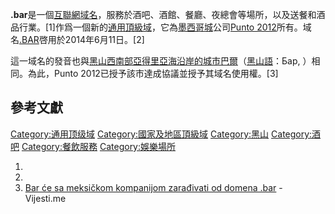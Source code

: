 **.bar**是一個[互聯網](https://zh.wikipedia.org/wiki/互聯網 "wikilink")[域名](../Page/域名.md "wikilink")，服務於酒吧、酒館、餐廳、夜總會等場所，以及送餐和酒品行業。\[1\]作爲一個新的[通用頂級域](../Page/通用頂級域.md "wikilink")，它為[墨西哥城](../Page/墨西哥城.md "wikilink")公司[Punto 2012](http://www.punto2012.com)所有。域名[.BAR](http://www.register.bar)啓用於2014年6月11日。\[2\]

這一域名的發音也與[黑山西南部](https://zh.wikipedia.org/wiki/黑山 "wikilink")[亞得里亞海沿岸的城市](https://zh.wikipedia.org/wiki/亞得里亞海 "wikilink")[巴爾](https://zh.wikipedia.org/wiki/巴爾 "wikilink")（[黑山語](https://zh.wikipedia.org/wiki/黑山語 "wikilink")：Бар, ）相同。為此，Punto 2012已授予該市達成協議並授予其域名使用權。\[3\]

## 參考文獻

[Category:通用顶级域](https://zh.wikipedia.org/wiki/Category:通用顶级域 "wikilink") [Category:國家及地區頂級域](https://zh.wikipedia.org/wiki/Category:國家及地區頂級域 "wikilink") [Category:黑山](https://zh.wikipedia.org/wiki/Category:黑山 "wikilink") [Category:酒吧](https://zh.wikipedia.org/wiki/Category:酒吧 "wikilink") [Category:餐飲服務](https://zh.wikipedia.org/wiki/Category:餐飲服務 "wikilink") [Category:娛樂場所](https://zh.wikipedia.org/wiki/Category:娛樂場所 "wikilink")

1.
2.
3.  [Bar će sa meksičkom kompanijom zarađivati od domena .bar](http://www.vijesti.me/vijesti/bar-ce-sa-meksickom-kompanijom-zaradjivati-od-domena-bar-168216)  - Vijesti.me
